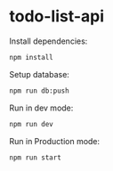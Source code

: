 # todo-list-api

Install dependencies:

```bash
npm install
```

Setup database:

```zsh
npm run db:push
```

Run in dev mode:

```bash
npm run dev
```

Run in Production mode:

```bash
npm run start
```
